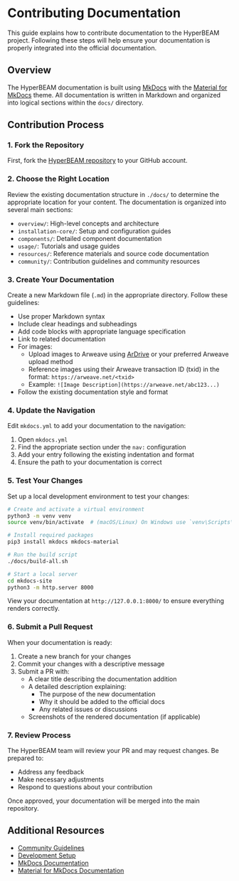 # Contributing Documentation

This guide explains how to contribute documentation to the HyperBEAM project. Following these steps will help ensure your documentation is properly integrated into the official documentation.

## Overview

The HyperBEAM documentation is built using [MkDocs](https://www.mkdocs.org/) with the [Material for MkDocs](https://squidfunk.github.io/mkdocs-material/) theme. All documentation is written in Markdown and organized into logical sections within the `docs/` directory.

## Contribution Process

### 1. Fork the Repository

First, fork the [HyperBEAM repository](https://github.com/permaweb/HyperBEAM) to your GitHub account.

### 2. Choose the Right Location

Review the existing documentation structure in `./docs/` to determine the appropriate location for your content. The documentation is organized into several main sections:

- `overview/`: High-level concepts and architecture
- `installation-core/`: Setup and configuration guides
- `components/`: Detailed component documentation
- `usage/`: Tutorials and usage guides
- `resources/`: Reference materials and source code documentation
- `community/`: Contribution guidelines and community resources

### 3. Create Your Documentation

Create a new Markdown file (`.md`) in the appropriate directory. Follow these guidelines:

- Use proper Markdown syntax
- Include clear headings and subheadings
- Add code blocks with appropriate language specification
- Link to related documentation
- For images:
	- Upload images to Arweave using [ArDrive](https://ardrive.io/) or your preferred Arweave upload method
  	- Reference images using their Arweave transaction ID (txid) in the format: `https://arweave.net/<txid>`
  	- Example: `![Image Description](https://arweave.net/abc123...)`
- Follow the existing documentation style and format

### 4. Update the Navigation

Edit `mkdocs.yml` to add your documentation to the navigation:

1. Open `mkdocs.yml`
2. Find the appropriate section under the `nav:` configuration
3. Add your entry following the existing indentation and format
4. Ensure the path to your documentation is correct

### 5. Test Your Changes

Set up a local development environment to test your changes:

```bash
# Create and activate a virtual environment
python3 -m venv venv
source venv/bin/activate  # (macOS/Linux) On Windows use `venv\Scripts\activate`

# Install required packages
pip3 install mkdocs mkdocs-material

# Run the build script
./docs/build-all.sh

# Start a local server
cd mkdocs-site
python3 -m http.server 8000
```

View your documentation at `http://127.0.0.1:8000/` to ensure everything renders correctly.

### 6. Submit a Pull Request

When your documentation is ready:

1. Create a new branch for your changes
2. Commit your changes with a descriptive message
3. Submit a PR with:
	- A clear title describing the documentation addition
	- A detailed description explaining:
		- The purpose of the new documentation
		- Why it should be added to the official docs
		- Any related issues or discussions
	- Screenshots of the rendered documentation (if applicable)

### 7. Review Process

The HyperBEAM team will review your PR and may request changes. Be prepared to:

- Address any feedback
- Make necessary adjustments
- Respond to questions about your contribution

Once approved, your documentation will be merged into the main repository.

## Additional Resources

- [Community Guidelines](./guidelines.md)
- [Development Setup](./setup.md)
- [MkDocs Documentation](https://www.mkdocs.org/)
- [Material for MkDocs Documentation](https://squidfunk.github.io/mkdocs-material/) 